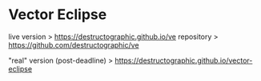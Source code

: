 # Vector Eclipse

live version > https://destructographic.github.io/ve
repository > https://github.com/destructographic/ve


"real" version (post-deadline) > https://destructographic.github.io/vector-eclipse